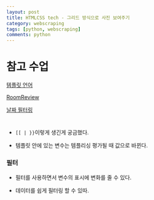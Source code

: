 ```yaml
---
layout: post
title: HTMLCSS tech - 그리드 방식으로 사진 보여주기
category: webscraping
tags: [python, webscraping]
comments: python
---
```



# 참고 수업

[템플릿 언어](https://django-doc-test-kor.readthedocs.io/en/old_master/topics/templates.html)

[RoomReview](https://nomadcoders.co/airbnb-clone/lectures/1276)

[날짜 필터링](https://docs.djangoproject.com/en/3.1/ref/templates/builtins/#date)

#

- `[[ | }}`이렇게 생긴게 궁금했다.

- 템플릿 안에 있는 변수는 템플리싱 평가될 때 값으로 바뀐다.

### 필터

- 필터를 사용하면서 변수의 표시에 변화를 줄 수 있다.

- 데이터를 쉽게 필터링 할 수 있따.